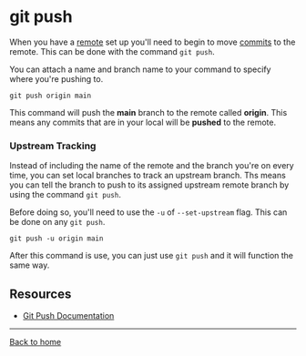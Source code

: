 # git push

When you have a [remote](./REMOTE.md) set up you'll need to begin to move [commits](./COMMIT.md) to the remote. This can be done with the command `git push`.

You can attach a name and branch name to your command to specify where you're pushing to.

```
git push origin main
```

This command will push the **main** branch to the remote called **origin**. This means any commits that are in your local will be **pushed** to the remote.

### Upstream Tracking

Instead of including the name of the remote and the branch you're on every time, you can set local branches to track an upstream branch. Ths means you can tell the branch to push to its assigned upstream remote branch by using the command `git push`.

Before doing so, you'll need to use the `-u` of `--set-upstream` flag. This can be done on any `git push`.

```
git push -u origin main
```

After this command is use, you can just use `git push` and it will function the same way.

## Resources 

- [Git Push Documentation](https://git.scm.com/docs/git-push)

---

[Back to home](../README.md)

